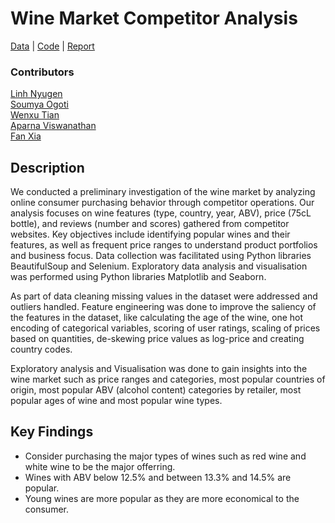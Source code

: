# Wine Market Competitor Analysis
[Data](https://github.com/SoumyaO/wine-market-competitor-analysis/tree/main/data) | [Code](https://github.com/SoumyaO/wine-market-competitor-analysis/tree/main/code) | [Report](https://github.com/SoumyaO/wine-market-competitor-analysis/blob/main/Report.pdf)

### Contributors
[Linh Nyugen](https://github.com/jill-data)  
[Soumya Ogoti](https://github.com/SoumyaO)  
[Wenxu Tian](https://github.com/Wayne599)  
[Aparna Viswanathan](https://github.com/aparnav97)  
[Fan Xia](https://github.com/FanXia1227)

## Description
We conducted a preliminary investigation of the wine market by analyzing online consumer purchasing behavior through competitor operations. Our analysis focuses on wine features (type, country, year, ABV), price (75cL bottle), and reviews (number and scores) gathered from competitor websites. Key objectives include identifying popular wines and their features, as well as frequent price ranges to understand product portfolios and business focus. Data collection was facilitated using Python libraries BeautifulSoup and Selenium. Exploratory data analysis and visualisation was performed using Python libraries Matplotlib and Seaborn.

As part of data cleaning missing values in the dataset were addressed and outliers handled. Feature engineering was done to improve the saliency of the features in the dataset, like calculating the age of the wine, one hot encoding of categorical variables, scoring of user ratings, scaling of prices based on quantities, de-skewing price values as log-price and creating country codes.

Exploratory analysis and Visualisation was done to gain insights into the wine market such as price ranges and categories, most popular countries of origin, most popular ABV (alcohol content) categories by retailer, most popular ages of wine and most popular wine types.

## Key Findings
- Consider purchasing the major types of wines such as red wine and white wine to be the major offerring.
- Wines with ABV below 12.5% and between 13.3% and 14.5% are popular.
- Young wines are more popular as they are more economical to the consumer.
